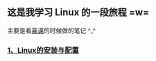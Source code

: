 ## 这是我学习 Linux 的一段旅程 =w=

主要是看[慕课](https://coding.imooc.com/class/386.html)的时候做的笔记 ^_^

### [1、Linux的安装与配置](./1、Linux的安装与配置.md)